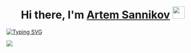 <h1 align="center">Hi there, I'm <a href="https://vk.com/artem_sann" target="_blank">Artem Sannikov</a> 
<img src="https://github.com/blackcater/blackcater/raw/main/images/Hi.gif" height="32"/></h1>

[![Typing SVG](https://readme-typing-svg.herokuapp.com?font=Fira+Code&size=21&duration=4000&pause=3000&color=0A4F79&background=FCBE3300&center=true&width=700&height=70&lines=Embedded+developer%2C+Robotic+engineer%2C+BMSTU+student)](https://git.io/typing-svg)

![](https://komarev.com/ghpvc/?username=your-github-username)
<!--
**artem-sann/artem-sann** is a ✨ _special_ ✨ repository because its `README.md` (this file) appears on your GitHub profile.

Here are some ideas to get you started:

- 🔭 I’m currently working on ...
- 🌱 I’m currently learning ...
- 👯 I’m looking to collaborate on ...
- 🤔 I’m looking for help with ...
- 💬 Ask me about ...
- 📫 How to reach me: ...
- 😄 Pronouns: ...
- ⚡ Fun fact: ...
-->
